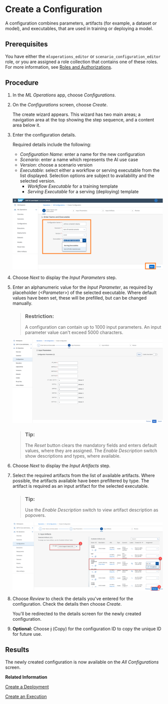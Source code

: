 <!-- loio03bdcc7fbb0b4e67a7d946692f0fd857 -->

<link rel="stylesheet" type="text/css" href="css/sap-icons.css"/>

# Create a Configuration

A configuration combines parameters, artifacts \(for example, a dataset or model\), and executables, that are used in training or deploying a model.



<a name="loio03bdcc7fbb0b4e67a7d946692f0fd857__prereq_adf_vpm_1yb"/>

## Prerequisites

You have either the `mloperations_editor` or `scenario_configuration_editor` role, or you are assigned a role collection that contains one of these roles. For more information, see [Roles and Authorizations](https://help.sap.com/docs/ai-launchpad/sap-ai-launchpad/roles-and-authorizations).



<a name="loio03bdcc7fbb0b4e67a7d946692f0fd857__steps_ypm_vpm_1yb"/>

## Procedure

1.  In the *ML Operations* app, choose *Configurations*.

2.  On the *Configurations* screen, choose *Create*.

    The create wizard appears. This wizard has two main areas; a navigation area at the top showing the step sequence, and a content area below it.

3.  Enter the configuration details.

    Required details include the following:

    -   *Configuration Name*: enter a name for the new configuration
    -   *Scenario*: enter a name which represents the AI use case
    -   *Version*: choose a scenario version
    -   *Executable*: select either a workflow or serving executable from the list displayed. Selection options are subject to availability and the selected version.
        -   *Workflow Executable* for a training template
        -   *Serving Executable* for a serving \(deploying\) template


    ![](images/Example_Producer_Deployment_3_d766823.png)

4.  Choose *Next* to display the *Input Parameters* step.

5.  Enter an alphanumeric value for the *Input Parameter*, as required by placeholder \(*<Parameter\>*\) of the selected executable. Where default values have been set, these will be prefilled, but can be changed manually.

    > ### Restriction:  
    > A configuration can contain up to 1000 input parameters. An input parameter value can't exceed 5000 characters.

    ![](images/Image_AI_Launchpad_CC_3_bd68061.png)

    > ### Tip:  
    > The *Reset* button clears the mandatory fields and enters default values, where they are assigned. The *Enable Description* switch show descriptions and types, where available.

6.  Choose *Next* to display the *Input Artifacts* step.

7.  Select the required artifacts from the list of available artifacts. Where possible, the artifacts available have been prefiltered by type. The artifact is required as an input artifact for the selected executable.

    > ### Tip:  
    > Use the *Enable Description* switch to view artifact description as popovers.

    ![](images/create-a-configuration_2565523.png)

8.  Choose *Review* to check the details you've entered for the configuration. Check the details then choose *Create*.

    You'll be redirected to the details screen for the newly created configuration.

9.  **Optional:** Choose <span class="SAP-icons-V5"></span> \(Copy\) for the configuration ID to copy the unique ID for future use.




<a name="loio03bdcc7fbb0b4e67a7d946692f0fd857__result_ozt_vpm_1yb"/>

## Results

The newly created configuration is now available on the *All Configurations* screen.

**Related Information**  


[Create a Deployment](create-a-deployment-33b34e9.md "You create a deployment to run a model for serving purposes.")

[Create an Execution](create-an-execution-6c90fc7.md "")

